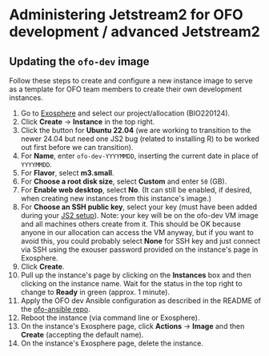 # Administering Jetstream2 for OFO development / advanced Jetstream2

## Updating the `ofo-dev` image

Follow these steps to create and configure a new instance image to serve as a template for OFO team members to create their own development instances.

1. Go to [Exosphere](https://jetstream2.exosphere.app/exosphere/) and select our project/allocation (BIO220124).
3. Click **Create** -> **Instance** in the top right.
4. Click the button for **Ubuntu 22.04** (we are working to transition to the newer 24.04 but need one JS2 bug (related to installing R) to be worked out first before we can transition).
5. For **Name**, enter `ofo-dev-YYYYMMDD`, inserting the current date in place of `YYYYMMDD`.
6. For **Flavor**, select **m3.small**.
7. For **Choose a root disk size**, select **Custom** and enter `50` (GB).
8. For **Enable web desktop**, select **No**. (It can still be enabled, if desired, when creating new instances from this instance's image.)
9. For **Choose an SSH public key**, select your key (must have been added during your [JS2 setup](jetstream.md)). Note: your key will be on the ofo-dev VM image and all machines others create from it. This should be OK because anyone in our allocation can access the VM anyway, but if you want to avoid this, you could probably select **None** for SSH key and just connect via SSH using the exouser password provided on the instance's page in Exosphere.
10. Click **Create**.
11. Pull up the instance's page by clicking on the **Instances** box and then clicking on the instance name. Wait for the status in the top right to change to **Ready** in green (approx. 1 minute).
13. Apply the OFO dev Ansible configuration as described in the README of the [ofo-ansible repo](https://github.com/open-forest-observatory/ofo-ansible).
14. Reboot the instance (via command line or Exosphere).
15. On the instance's Exosphere page, click **Actions** -> **Image** and then **Create** (accepting the default name).
16. On the instance's Exosphere page, delete the instance.
